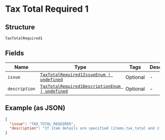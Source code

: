 
# Tax Total Required 1

## Structure

`TaxTotalRequired1`

## Fields

| Name | Type | Tags | Description |
|  --- | --- | --- | --- |
| `issue` | [`TaxTotalRequired1IssueEnum \| undefined`](../../doc/models/tax-total-required-1-issue-enum.md) | Optional | - |
| `description` | [`TaxTotalRequired1DescriptionEnum \| undefined`](../../doc/models/tax-total-required-1-description-enum.md) | Optional | - |

## Example (as JSON)

```json
{
  "issue": "TAX_TOTAL_REQUIRED",
  "description": "If item details are specified (items.tax_total and items.quantity) corresponding amount.breakdown.tax_total is required."
}
```

